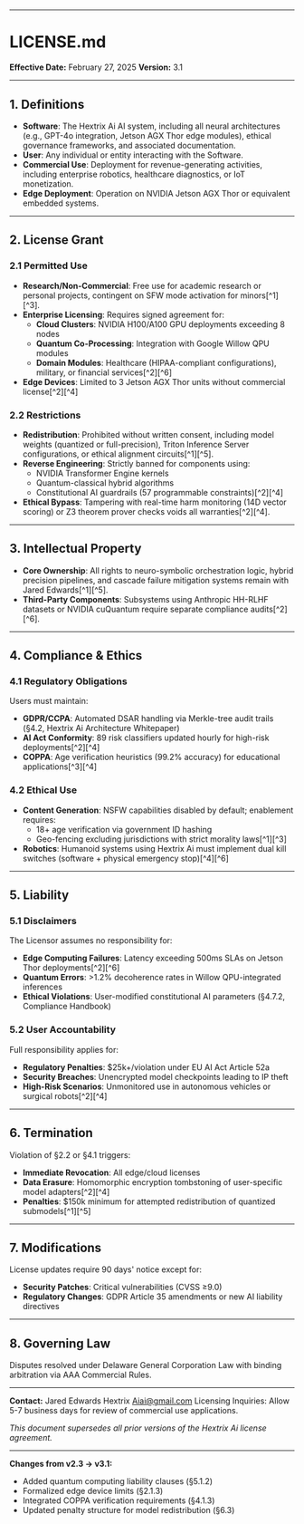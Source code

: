 

# 

---

# LICENSE.md

**Effective Date:** February 27, 2025
**Version:** 3.1

---

## 1. Definitions

- **Software**: The Hextrix Ai AI system, including all neural architectures (e.g., GPT-4o integration, Jetson AGX Thor edge modules), ethical governance frameworks, and associated documentation.
- **User**: Any individual or entity interacting with the Software.
- **Commercial Use**: Deployment for revenue-generating activities, including enterprise robotics, healthcare diagnostics, or IoT monetization.
- **Edge Deployment**: Operation on NVIDIA Jetson AGX Thor or equivalent embedded systems.

---

## 2. License Grant

### 2.1 Permitted Use

- **Research/Non-Commercial**: Free use for academic research or personal projects, contingent on SFW mode activation for minors[^1][^3].
- **Enterprise Licensing**: Requires signed agreement for:
    - **Cloud Clusters**: NVIDIA H100/A100 GPU deployments exceeding 8 nodes
    - **Quantum Co-Processing**: Integration with Google Willow QPU modules
    - **Domain Modules**: Healthcare (HIPAA-compliant configurations), military, or financial services[^2][^6]
- **Edge Devices**: Limited to 3 Jetson AGX Thor units without commercial license[^2][^4]


### 2.2 Restrictions

- **Redistribution**: Prohibited without written consent, including model weights (quantized or full-precision), Triton Inference Server configurations, or ethical alignment circuits[^1][^5].
- **Reverse Engineering**: Strictly banned for components using:
    - NVIDIA Transformer Engine kernels
    - Quantum-classical hybrid algorithms
    - Constitutional AI guardrails (57 programmable constraints)[^2][^4]
- **Ethical Bypass**: Tampering with real-time harm monitoring (14D vector scoring) or Z3 theorem prover checks voids all warranties[^2][^4].

---

## 3. Intellectual Property

- **Core Ownership**: All rights to neuro-symbolic orchestration logic, hybrid precision pipelines, and cascade failure mitigation systems remain with Jared Edwards[^1][^5].
- **Third-Party Components**: Subsystems using Anthropic HH-RLHF datasets or NVIDIA cuQuantum require separate compliance audits[^2][^6].

---

## 4. Compliance \& Ethics

### 4.1 Regulatory Obligations

Users must maintain:

- **GDPR/CCPA**: Automated DSAR handling via Merkle-tree audit trails (§4.2, Hextrix Ai Architecture Whitepaper)
- **AI Act Conformity**: 89 risk classifiers updated hourly for high-risk deployments[^2][^4]
- **COPPA**: Age verification heuristics (99.2% accuracy) for educational applications[^3][^4]


### 4.2 Ethical Use

- **Content Generation**: NSFW capabilities disabled by default; enablement requires:
    - 18+ age verification via government ID hashing
    - Geo-fencing excluding jurisdictions with strict morality laws[^1][^3]
- **Robotics**: Humanoid systems using Hextrix Ai must implement dual kill switches (software + physical emergency stop)[^4][^6]

---

## 5. Liability

### 5.1 Disclaimers

The Licensor assumes no responsibility for:

- **Edge Computing Failures**: Latency exceeding 500ms SLAs on Jetson Thor deployments[^2][^6]
- **Quantum Errors**: >1.2% decoherence rates in Willow QPU-integrated inferences
- **Ethical Violations**: User-modified constitutional AI parameters (§4.7.2, Compliance Handbook)


### 5.2 User Accountability

Full responsibility applies for:

- **Regulatory Penalties**: \$25k+/violation under EU AI Act Article 52a
- **Security Breaches**: Unencrypted model checkpoints leading to IP theft
- **High-Risk Scenarios**: Unmonitored use in autonomous vehicles or surgical robots[^2][^4]

---

## 6. Termination

Violation of §2.2 or §4.1 triggers:

- **Immediate Revocation**: All edge/cloud licenses
- **Data Erasure**: Homomorphic encryption tombstoning of user-specific model adapters[^2][^4]
- **Penalties**: \$150k minimum for attempted redistribution of quantized submodels[^1][^5]

---

## 7. Modifications

License updates require 90 days' notice except for:

- **Security Patches**: Critical vulnerabilities (CVSS ≥9.0)
- **Regulatory Changes**: GDPR Article 35 amendments or new AI liability directives

---

## 8. Governing Law

Disputes resolved under Delaware General Corporation Law with binding arbitration via AAA Commercial Rules.

---

**Contact:**
Jared Edwards
Hextrix Aiai@gmail.com
Licensing Inquiries: Allow 5-7 business days for review of commercial use applications.

*This document supersedes all prior versions of the Hextrix Ai license agreement.*

---

**Changes from v2.3 → v3.1:**

- Added quantum computing liability clauses (§5.1.2)
- Formalized edge device limits (§2.1.3)
- Integrated COPPA verification requirements (§4.1.3)
- Updated penalty structure for model redistribution (§6.3)

